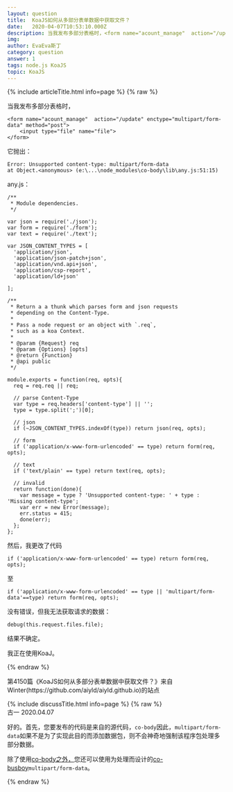 ```yaml
---
layout: question
title:  KoaJS如何从多部分表单数据中获取文件？
date:   2020-04-07T10:53:10.000Z
description: 当我发布多部分表格时，<form name="acount_manage"  action="/update" enctype="multipart/...
img: 
author: EvaEva斯丁
category: question
answer: 1
tags: node.js KoaJS
topic: KoaJS
---
```

<div class="article-root">
  <div class="article">
    {% include articleTitle.html info=page %}
    {% raw %}
    <div class="article-content"><p><font style="vertical-align: inherit;"><font style="vertical-align: inherit;">当我发布多部分表格时，</font></font></p>

<pre><code>&lt;form name="acount_manage"  action="/update" enctype="multipart/form-data" method="post"&gt;<font></font>
    &lt;input type="file" name="file"&gt;<font></font>
&lt;/form&gt;<font></font>
</code></pre>

<p><font style="vertical-align: inherit;"><font style="vertical-align: inherit;">它抛出：</font></font></p>

<pre><code>Error: Unsupported content-type: multipart/form-data<font></font>
at Object.&lt;anonymous&gt; (e:\...\node_modules\co-body\lib\any.js:51:15)<font></font>
</code></pre>

<p><font style="vertical-align: inherit;"><font style="vertical-align: inherit;">any.js：</font></font></p>

<p></p><div class="snippet" data-lang="js" data-hide="false">
<div class="snippet-code">
<pre class="snippet-code-js lang-js prettyprint-override"><code>/**<font></font>
 * Module dependencies.<font></font>
 */<font></font>
<font></font>
var json = require('./json');<font></font>
var form = require('./form');<font></font>
var text = require('./text');<font></font>
<font></font>
var JSON_CONTENT_TYPES = [<font></font>
  'application/json',<font></font>
  'application/json-patch+json',<font></font>
  'application/vnd.api+json',<font></font>
  'application/csp-report',<font></font>
  'application/ld+json'<font></font>
<font></font>
];<font></font>
<font></font>
/**<font></font>
 * Return a a thunk which parses form and json requests<font></font>
 * depending on the Content-Type.<font></font>
 *<font></font>
 * Pass a node request or an object with `.req`,<font></font>
 * such as a koa Context.<font></font>
 *<font></font>
 * @param {Request} req<font></font>
 * @param {Options} [opts]<font></font>
 * @return {Function}<font></font>
 * @api public<font></font>
 */<font></font>
<font></font>
module.exports = function(req, opts){<font></font>
  req = req.req || req;<font></font>
<font></font>
  // parse Content-Type<font></font>
  var type = req.headers['content-type'] || '';<font></font>
  type = type.split(';')[0];<font></font>
<font></font>
  // json<font></font>
  if (~JSON_CONTENT_TYPES.indexOf(type)) return json(req, opts);<font></font>
<font></font>
  // form<font></font>
  if ('application/x-www-form-urlencoded' == type) return form(req, opts);<font></font>
<font></font>
  // text<font></font>
  if ('text/plain' == type) return text(req, opts);<font></font>
<font></font>
  // invalid<font></font>
  return function(done){<font></font>
    var message = type ? 'Unsupported content-type: ' + type : 'Missing content-type';<font></font>
    var err = new Error(message);<font></font>
    err.status = 415;<font></font>
    done(err);<font></font>
  };<font></font>
};</code></pre>
</div>
</div>
<p></p>

<p><font style="vertical-align: inherit;"><font style="vertical-align: inherit;">然后，我更改了代码 </font></font></p>

<pre><code>if ('application/x-www-form-urlencoded' == type) return form(req, opts);
</code></pre>

<p><font style="vertical-align: inherit;"><font style="vertical-align: inherit;">至 </font></font></p>

<pre><code>if ('application/x-www-form-urlencoded' == type || 'multipart/form-data'==type) return form(req, opts);
</code></pre>

<p><font style="vertical-align: inherit;"><font style="vertical-align: inherit;">没有错误，但我无法获取请求的数据：</font></font></p>

<pre><code>debug(this.request.files.file);
</code></pre>

<p><font style="vertical-align: inherit;"><font style="vertical-align: inherit;">结果不确定。 </font></font></p>

<p><font style="vertical-align: inherit;"><font style="vertical-align: inherit;">我正在使用KoaJ。</font></font></p></div>
    {% endraw %}
  </div>
  <p class="winter_mark">第4150篇《KoaJS如何从多部分表单数据中获取文件？》来自Winter(https://github.com/aiyld/aiyld.github.io)的站点</p>
  <div class="discuss-wrapper">
    {% include discussTitle.html info=page %}
    {% raw %}
    <div class="discuss-list">
    <div class="discuss-item">
        <div class="discuss-parent">
          <div class="discuss-meta">
            <span class="discuss-user">古一</span>
            <span class="discuss-time">2020.04.07</span>
          </div>
          <div class="discuss-comment"><p><font style="vertical-align: inherit;"><font style="vertical-align: inherit;">好的。</font><font style="vertical-align: inherit;">首先，您要发布的代码是来自的源代码，</font></font><code>co-body</code><font style="vertical-align: inherit;"><font style="vertical-align: inherit;">因此，</font></font><code>multipart/form-data</code><font style="vertical-align: inherit;"><font style="vertical-align: inherit;">如果不是为了实现此目的而</font><font style="vertical-align: inherit;">添加</font><font style="vertical-align: inherit;">数据包</font><font style="vertical-align: inherit;">，</font><font style="vertical-align: inherit;">则不会神奇地强制该程序包处理多部分数据。</font></font></p>

<p><font style="vertical-align: inherit;"><font style="vertical-align: inherit;">除了使用</font></font><a href="https://www.npmjs.com/package/co-body" rel="nofollow"><font style="vertical-align: inherit;"><font style="vertical-align: inherit;">co-body之外，</font></font></a><font style="vertical-align: inherit;"><font style="vertical-align: inherit;">您还可以使用</font><font style="vertical-align: inherit;">为处理而设计的</font></font><a href="https://www.npmjs.com/package/co-busboy" rel="nofollow"><font style="vertical-align: inherit;"><font style="vertical-align: inherit;">co-busboy</font></font></a><font style="vertical-align: inherit;"></font><code>multipart/form-data</code><font style="vertical-align: inherit;"><font style="vertical-align: inherit;">。</font></font></p></div>
        </div></div>
    </div>
    {% endraw %}
  </div>
<div>
